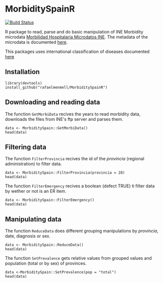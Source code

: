 # MorbiditySpainR

[![Build Status](https://api.travis-ci.org/rafaelmenmell/MorbiditySpainR.svg?branch=master)](https://travis-ci.org/rafaelmenmell/MorbiditySpainR)

R package to read, parse and do basic manipulation of INE Morbidity microdata [Morbilidad Hospitalaria Microdatos INE](http://www.ine.es/dyngs/INEbase/es/operacion.htm?c=Estadistica_C&cid=1254736176778&menu=resultados&secc=1254736195291&idp=1254735573175). 
The metadata of the microdata is documented [here](http://www.ine.es/dyngs/INEbase/es/operacion.htm?c=Estadistica_C&cid=1254736176778&menu=resultados&secc=1254736195291&idp=1254735573175).

This packages uses international classification of diseases documented [here](https://eciemaps.msssi.gob.es/ecieMaps/browser/index_9_mc.html)

## Installation

```
library(devtools)
install_github("rafaelmenmell/MorbiditySpainR")
```

## Downloading and reading data

The function `GetMorbiData` recives the years to read morbidity data, downloads the files from INE's ftp server and parses them.


```
data <- MorbiditySpain::GetMorbiData()
head(data)
``` 

## Filtering data

The function `FilterProvincia` recives the id of the _provincia_ (regional administration) to filter data.


```
data <- MorbiditySpain::FilterProvincia(provincia = 28)
head(data)
``` 

The function `FilterEmergency` recives a boolean (defect TRUE) ti filter data by wether or not is  an ER item.

```
data <- MorbiditySpain::FilterEmergency()
head(data)
``` 

## Manipulating data

The function `ReduceData` does different grouping manipulations by _provincia_, date, diagnosis or sex.

```
data <- MorbiditySpain::ReduceData()
head(data)
```

The function `SetPrevalence` gets relative values from grouped values and population (total or by sex) of provinces.

```
data <-MorbiditySpain::SetPrevalence(pop = "total")
head(data)
```
